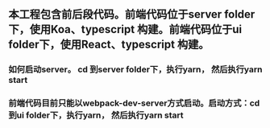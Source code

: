 ## 本工程包含前后段代码。前端代码位于server folder下，使用Koa、typescript 构建。前端代码位于ui folder下，使用React、typescript 构建。
### 如何启动server。 cd 到server folder下，执行yarn， 然后执行yarn start
### 前端代码目前只能以webpack-dev-server方式启动。启动方式：cd 到ui folder下，执行yarn， 然后执行yarn start